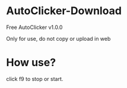 # AutoClicker-Download
Free AutoClicker v1.0.0


Only for use, do not copy or upload in web

# How use?

click f9 to stop or start.
